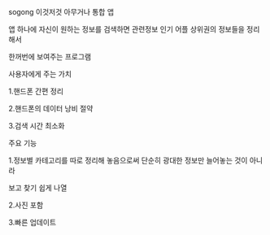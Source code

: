 sogong 이것저것 아무거나 통합 앱

앱 하나에 자신이 원하는 정보를 검색하면 관련정보 인기 어플 상위권의 정보들을 정리해서 

한꺼번에 보여주는 프로그램

사용자에게 주는 가치

1.핸드폰 간편 정리


2.핸드폰의 데이터 낭비 절약


3.검색 시간 최소화


주요 기능

1.정보별 카테고리를 따로 정리해 놓음으로써 단순히 광대한 정보만 늘어놓는 것이 아니라

보고 찾기 쉽게 나열


2.사진 포함


3.빠른 업데이트

